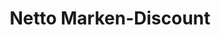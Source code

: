 ---
title: "Netto Marken-Discount"
url: /chemnitz/netto-marken-discount-bornaer-strasse/
shop: Supermarkt
---